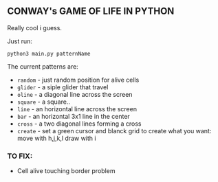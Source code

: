 ## CONWAY's GAME OF LIFE IN PYTHON
Really cool i guess.

Just run:

`python3 main.py patternName`
  
The current patterns are:
+ `random`   - just random position for alive cells
+ `glider`   - a siple glider that travel
+ `oline`    - a diagonal line across the screen
+ `square`   - a square..
+ `line`     - an horizontal line across the screen
+ `bar`      - an horizontal 3x1 line in the center
+ `cross`    - a two diagonal lines forming a cross
+ `create`   - set a green cursor and blanck grid to create what you want: move with h,j,k,l draw with i 

### TO FIX:
+ Cell alive touching border problem

